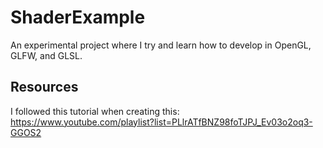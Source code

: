 # ShaderExample
An experimental project where I try and learn how to develop in OpenGL, GLFW, and GLSL.
## Resources
I followed this tutorial when creating this: https://www.youtube.com/playlist?list=PLlrATfBNZ98foTJPJ_Ev03o2oq3-GGOS2
